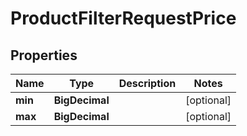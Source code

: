 

# ProductFilterRequestPrice


## Properties

| Name | Type | Description | Notes |
|------------ | ------------- | ------------- | -------------|
|**min** | **BigDecimal** |  |  [optional] |
|**max** | **BigDecimal** |  |  [optional] |



